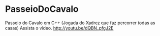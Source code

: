 PasseioDoCavalo
===============

Passeio do Cavalo em C++ (Jogada do Xadrez que faz percorrer todas as casas)
Assista o vídeo.
http://youtu.be/dQBN_pfgJ2E
